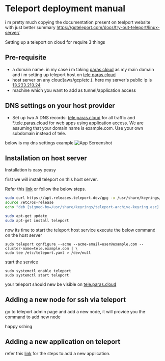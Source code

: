 
# Teleport deployment manual

i m pretty much copying the documentation present on teelport website with just better summary https://goteleport.com/docs/try-out-teleport/linux-server/

Setting up a teleport on cloud for require 3 things

## Pre-requisite

- a domain name. in my case i m taking [paras.cloud](paras.cloud) as my main domain and i m setting up teleport host on [tele.paras.cloud](https://tele.paras.cloud)
- host server on any cloud(aws/gcp/etc.). here my server's public ip is [13.233.213.24]()
- machine which you want to add as tunnel/application access


## DNS settings on your host provider

- Set up two A DNS records: [tele.paras.cloud]() for all traffic and [*.tele.paras.cloud]() for web apps using application access. We are assuming that your domain name is example.com. Use your own subdomain instead of tele.

below is my dns settings example
![App Screenshot](https://raw.githubusercontent.com/prsjn/teleport-setup/master/img/DNS_settings.png)
## Installation on host server

Installation is easy peasy

first we will install teleport on this host server.

Refer this [link](https://goteleport.com/docs/try-out-teleport/linux-server/#step-36-set-up-teleport-on-your-linux-host) or follow the below steps.

```bash
sudo curl https://apt.releases.teleport.dev/gpg -o /usr/share/keyrings/teleport-archive-keyring.asc
source /etc/os-release
echo "deb [signed-by=/usr/share/keyrings/teleport-archive-keyring.asc] https://apt.releases.teleport.dev/${ID?} ${VERSION_CODENAME?} stable/v12" | sudo tee /etc/apt/sources.list.d/teleport.list > /dev/null

sudo apt-get update
sudo apt-get install teleport
```



now its time to start the teleport host service
execute the below command on the host server
```
sudo teleport configure --acme --acme-email=user@example.com --cluster-name=tele.example.com | \
sudo tee /etc/teleport.yaml > /dev/null
```

start the service
```
sudo systemctl enable teleport
sudo systemctl start teleport
```

your teleport should new be visible on [tele.paras.cloud](https://tele.paras.cloud)
## Adding a new node for ssh via teleport
go to teleport admin page and add a new node, it will provice you the command to add new node

happy sshing 
## Adding a new application on teleport
refer this [link](https://goteleport.com/docs/application-access/getting-started/#step-13-start-grafana) for the steps to add a new application. 